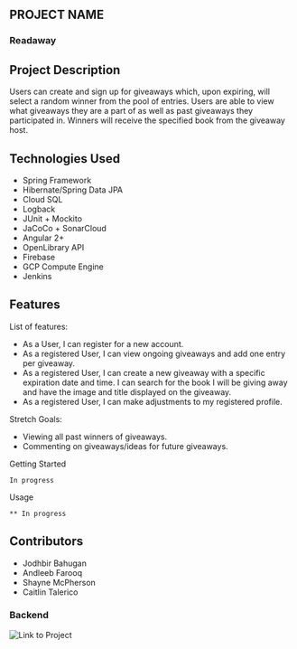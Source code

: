 ## PROJECT NAME

### Readaway

## Project Description

Users can create and sign up for giveaways which, upon expiring, will select a random winner from the pool of entries.
Users are able to view what giveaways they are a part of as well as past giveaways they participated in. Winners will
receive the specified book from the giveaway host.

## Technologies Used

- Spring Framework
- Hibernate/Spring Data JPA
- Cloud SQL
- Logback
- JUnit + Mockito
- JaCoCo + SonarCloud
- Angular 2+
- OpenLibrary API
- Firebase
- GCP Compute Engine
- Jenkins

## Features

List of features:

- As a User, I can register for a new account.
- As a registered User, I can view ongoing giveaways and add one entry per giveaway.
- As a registered User, I can create a new giveaway with a specific expiration date and time. I can search for the book
  I will be giving away and have the image and title displayed on the giveaway.
- As a registered User, I can make adjustments to my registered profile.

Stretch Goals:

- Viewing all past winners of giveaways.
- Commenting on giveaways/ideas for future giveaways.

Getting Started

```
In progress
```

Usage

    ** In progress

## Contributors

- Jodhbir Bahugan
- Andleeb Farooq
- Shayne McPherson
- Caitlin Talerico

### Backend

![Link to Project](https://github.com/java-gcp-220228/readaway-frontend)
